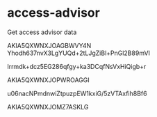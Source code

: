 # access-advisor
Get access advisor data


AKIA5QXWNXJOAGBWVY4N
Yhodh637nvX3LgYUQd+2tLJgZiBl+PnGl2B89mVI


lrrmdk+dcz5EG286qfgy+ka3DCqfNsVxHiQigb+r

AKIA5QXWNXJOPWROAGGI

u06nacNPmdnwiZtpuzpEW1kxiG/5zVTAxfih8Bf6



AKIA5QXWNXJOMZ7ASKLG
